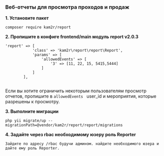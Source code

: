 ### Веб-отчеты для просмотра проходов и продаж

**1. Установите пакет**
```
composer require kam2r/report
```
**2. Пропишите в конфиге frontend/main модуль report v2.0.3**
```
'report' => [
            'class' => 'kam2r\report\report\Report',
            'params' => [
                'allowedEvents' => [
                    '3' => [11, 22, 15, 5415,5444]
                ]
            ]
        ],
        
```
Если вы хотите ограничить некоторым пользователям просмотр отчетов, пропишите в `allowedEvents ` user_id и мероприятия, которые разрешены к просмотру.

**3. Выполните миграции**
```
php yii migrate/up --migrationPath=@vendor/kam2r/report/report/migrations

```

**4. Задайте через rbac необходимому юзеру роль Reporter**
```
Зайдите по адресу /rbac будучи админом. найдите необходимого юзера и дайте ему роль Reporter.
```